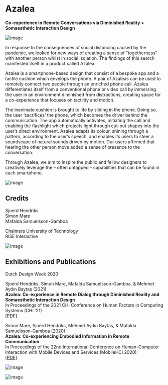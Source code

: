 # **Azalea**

**Co-experience in Remote Conversations via Diminished Reality + Somaesthetic Interaction Design**

![image](https://user-images.githubusercontent.com/1661078/135835277-60bc0f1c-0e44-4931-8195-e4c21774a3c3.png)

In response to the consequences of social distancing caused by the pandemic, we looked for new ways of creating a sense of “togetherness” with another person whilst in social isolation. The findings of this search manifested itself in a product called Azalea.

Azalea is a smartphone-based design that consist of a bespoke app and a tactile cushion which envelops the phone. A pair of Azaleas can be used to remotely connect two people through an enriched phone call. Azalea differentiates itself from a conventional phone or video call by immersing the user in an environment diminished from distractions, creating space for a co-experience that focuses on tactility and motion.

The inanimate cushion is brought to life by sliding in the phone. Doing so, the user ‘sacrifices’ the phone, which becomes the driver behind the communication. The app automatically activates, initiating the call and enabling the flashlight which projects light through cut-out shapes into the user’s direct environment. Azalea adapts its colour, shining through a pattern, according to the user’s speech, and enables its users to steer a soundscape of natural sounds driven by motion. Our users affirmed that hearing the other person move added a sense of presence to the conversation.

Through Azalea, we aim to inspire the public and fellow designers to creatively leverage the – often untapped – capabilities that can be found in each smartphone.

![image](https://user-images.githubusercontent.com/1661078/135835100-006f1bc1-da5f-4547-94a6-7c567cceed35.png)

## Credits

Sjoerd Hendriks  
Simon Mare  
Mafalda Samuelsson-Gamboa

Chalmers University of Technology  
RISE Interactive

![image](https://user-images.githubusercontent.com/1661078/135834888-4d9c2942-4a87-466e-a38d-7a1cfe1c2a08.png)

## Exhibitions and Publications

Dutch Design Week 2020

Sjoerd Hendriks, Simon Mare, Mafalda Samuelsson-Gamboa, & Mehmet Aydın Baytaş (2021)  
**Azalea: Co-experience in Remote Dialog through Diminished Reality and Somaesthetic Interaction Design**  
In Proceedings of the 2021 CHI Conference on Human Factors in Computing Systems (CHI ’21)  
[\[PDF\]](pub/2021_CHI_Azalea.pdf)

Simon Mare, Sjoerd Hendriks, Mehmet Aydın Baytaş, & Mafalda Samuelsson-Gamboa (2020)  
**Azalea: Co-experiencing Embodied Information in Remote Communication**  
In Proceedings of the 22nd International Conference on Human-Computer Interaction with Mobile Devices and Services (MobileHCI 2020)  
[\[PDF\]](pub/2020_MobileHCI_Azalea.pdf)

![image](https://user-images.githubusercontent.com/1661078/135835565-fe3011ca-62b7-4901-851e-c1f0be785578.png)

![image](https://user-images.githubusercontent.com/1661078/135835910-3d4c4789-72e5-41b5-87d1-996fc660f386.png)
